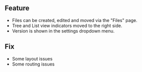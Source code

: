 ## Feature

- Files can be created, edited and moved via the "Files" page.
- Tree and List view indicators moved to the right side.
- Version is shown in the settings dropdown menu.

## Fix

- Some layout issues
- Some routing issues
